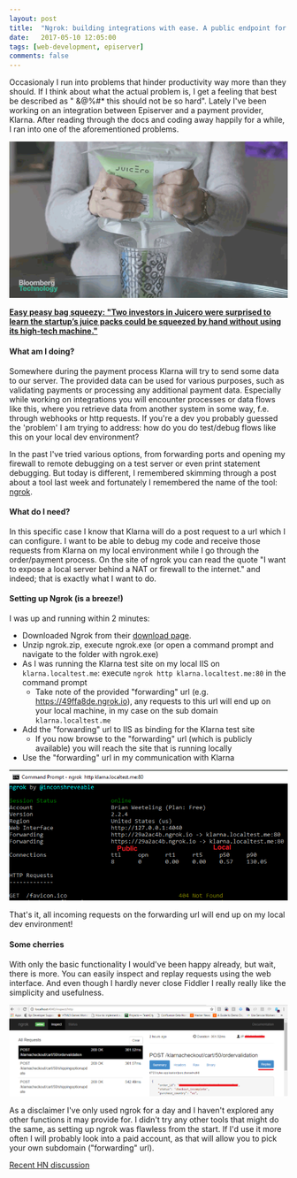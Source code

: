 ```yaml
---
layout: post
title:  "Ngrok: building integrations with ease. A public endpoint for local development"
date:   2017-05-10 12:05:00
tags: [web-development, episerver]
comments: false
---
```


Occasionaly I run into problems that hinder productivity way more than they should. If I think about what the actual problem is, I get a feeling that best be described as " &@%#* this should not be so hard". Lately I've been working on an integration between Episerver and a payment provider, Klarna. After reading through the docs and coding away happily for a while, I ran into one of the aforementioned problems. 

<p class="centered-image">
	<img src="/assets/ngrok/simple-or-hard.gif" alt="Easy peasy bag squeezy">
</p>
<a href="https://www.bloomberg.com/news/features/2017-04-19/silicon-valley-s-400-juicer-may-be-feeling-the-squeeze" target="_blank">
    <strong>Easy peasy bag squeezy: "Two investors in Juicero were surprised to learn the startup’s juice packs could be squeezed by hand without using its high-tech machine."</strong>
</a>

#### What am I doing?
Somewhere during the payment process Klarna will try to send some data to our server. The provided data can be used for various purposes, such as validating payments or processing any additional payment data. Especially while working on integrations you will encounter processes or data flows like this, where you retrieve data from another system in some way, f.e. through webhooks or http requests. If you're a dev you probably guessed the 'problem' I am trying to address: how do you do test/debug flows like this on your local dev environment? 

In the past I've tried various options, from forwarding ports and opening my firewall to remote debugging on a test server or even print statement debugging. But today is different, I remembered skimming through a post about a tool last week and fortunately I remembered the name of the tool: [ngrok](https://ngrok.com/).

#### What do I need?
In this specific case I know that Klarna will do a post request to a url which I can configure. I want to be able to debug my code and receive those requests from Klarna on my local environment while I go through the order/payment process. On the site of ngrok you can read the quote "I want to expose a local server behind a NAT or firewall to the internet." and indeed; that is exactly what I want to do.

#### Setting up Ngrok (is a breeze!)
I was up and running within 2 minutes: 

* Downloaded Ngrok from their [download page](https://ngrok.com/download). 
* Unzip ngrok.zip, execute ngrok.exe (or open a command prompt and navigate to the folder with ngrok.exe)
* As I was running the Klarna test site on my local IIS on ``klarna.localtest.me``: execute ``ngrok http klarna.localtest.me:80`` in the command prompt
    * Take note of the provided "forwarding" url (e.g. https://49ffa8de.ngrok.io), any requests to this url will end up on your local machine, in my case on the sub domain ``klarna.localtest.me``
* Add the "forwarding" url to IIS as binding for the Klarna test site
    * If you now browse to the "forwarding" url (which is publicly available) you will reach the site that is running locally
* Use the "forwarding" url in my communication with Klarna

<p class="centered-image">
	<img src="/assets/ngrok/command-prompt.png" alt="Ngrok in command prompt">
</p>

That's it, all incoming requests on the forwarding url will end up on my local dev environment!

#### Some cherries
With only the basic functionality I would've been happy already, but wait, there is more. You can easily inspect and replay requests using the web interface. And even though I hardly never close Fiddler I really really like the simplicity and usefulness.

<p class="centered-image">
	<img src="/assets/ngrok/cherries-and-cake.png" alt="Nice">
</p>

As a disclaimer I've only used ngrok for a day and I haven't explored any other functions it may provide for. I didn't try any other tools that might do the same, as setting up ngrok was flawless from the start. If I'd use it more often I will probably look into a paid account, as that will allow you to pick your own subdomain ("forwarding" url).

[Recent HN discussion](https://news.ycombinator.com/item?id=14278703)